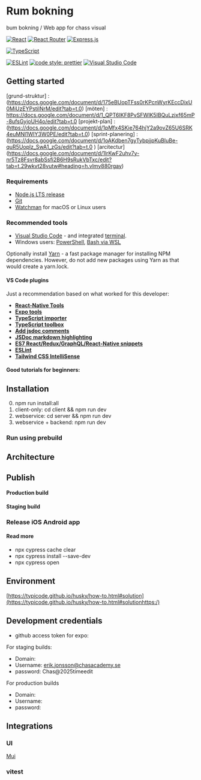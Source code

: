# Rum bokning

bum bokning / Web app for chass visual

[![React](https://img.shields.io/badge/react-%2320232a.svg?style=for-the-badge&logo=react&logoColor=%2361DAFB)](https://reactrouter.com/) 
[![React Router](https://img.shields.io/badge/react_router-%230d66e6.svg?style=for-the-badge&logo=react-router&logoColor=white)](https://reactrouter.com/) 
[![Express.js](https://img.shields.io/badge/express.js-%23404d59.svg?style=for-the-badge&logo=express&logoColor=%2361DAFB)](https://expressjs.com/)

[![TypeScript](https://img.shields.io/badge/typescript-%23007ACC.svg?style=for-the-badge&logo=typescript&logoColor=white)](#typescript)
<!-- [![Jest](https://img.shields.io/badge/-jest-%23C21325?style=for-the-badge&logo=jest&logoColor=white)](#jest) 
[![Testing-Library](https://img.shields.io/badge/-TestingLibrary-%23E33332?style=for-the-badge&logo=testing-library&logoColor=white)](#jest)  -->

[![ESLint](https://img.shields.io/badge/ESLint-4B3263?style=for-the-badge&logo=eslint&logoColor=white)](#linting) 
[![code style: prettier](https://img.shields.io/badge/code_style-prettier-ff69b4.svg?style=for-the-badge)](#linting) 
[![Visual Studio Code](https://img.shields.io/badge/Visual%20Studio%20Code-0078d7.svg?style=for-the-badge&logo=visual-studio-code&logoColor=white)](#recommended-tools)


## Getting started

[grund-struktur] : (https://docs.google.com/document/d/175eBUopTFss0rKPcnWyrKEccDixU0MiUzEYPstilNrM/edit?tab=t.0)
[möten] : https://docs.google.com/document/d/1_QPT6IKF8PvSFWIK5IBQuLzjxf65mP-8ufsGyjoUH4o/edit?tab=t.0
[projekt-plan] : (https://docs.google.com/document/d/1pMfx4SKie764hjY2a9ovZ65U6SRK4euMNl1WIY3W0PE/edit?tab=t.0)
[sprint-planering] : (https://docs.google.com/document/d/1oAKdben7gyTybpjjpKuBIuBe-quR5Uoplz_SwA1_zGs/edit?tab=t.0
)
[arcitectur] (https://docs.google.com/document/d/1lrKwF2uhv7y-nr5Tz8Fsvr8abSsfi2B6H9sRukVbTxc/edit?tab=t.29wkvt28vutw#heading=h.vlmy880rgay)

### Requirements

- [Node.js LTS release](https://nodejs.org/en/)
- [Git](https://git-scm.com/)
- [Watchman](https://facebook.github.io/watchman/docs/install#buildinstall) for macOS or Linux users

### Recommended tools

- [Visual Studio Code](https://code.visualstudio.com/) -  and integrated [terminal](https://code.visualstudio.com/docs/editor/integrated-terminal).
- Windows users: [PowerShell](https://docs.microsoft.com/en-us/powershell/scripting/dev-cross-plat/vscode/using-vscode?view=powershell-7.2), [Bash via WSL](https://docs.microsoft.com/en-us/windows/wsl/about)

Optionally install [Yarn](https://classic.yarnpkg.com/en/) - a fast package manager for installing NPM dependencies. However, do not add new packages using Yarn as that would create a yarn.lock.

#### VS Code plugins

Just a recommendation based on what worked for this developer:

- **[React-Native Tools](https://marketplace.visualstudio.com/items?itemName=msjsdiag.vscode-react-native)**
- **[Expo tools](https://marketplace.visualstudio.com/items?itemName=byCedric.vscode-expo)**
- **[TypeScript importer](https://marketplace.visualstudio.com/items?itemName=pmneo.tsimporter)**
- **[TypeScript toolbox](https://marketplace.visualstudio.com/items?itemName=DSKWRK.vscode-generate-getter-setter)**
- **[Add jsdoc comments](https://marketplace.visualstudio.com/items?itemName=stevencl.addDocComments)**
- **[JSDoc markdown highlighting](https://marketplace.visualstudio.com/items?itemName=bierner.jsdoc-markdown-highlighting)**
- **[ES7 React/Redux/GraphQL/React-Native snippets](https://marketplace.visualstudio.com/items?itemName=dsznajder.es7-react-js-snippets)**
- **[ESLint](https://marketplace.visualstudio.com/items?itemName=dbaeumer.vscode-eslint)**
- **[Tailwind CSS IntelliSense](https://https://marketplace.visualstudio.com/items?itemName=bradlc.vscode-tailwindcss)**

#### Good tutorials for beginners:

## Installation

0. npm run install:all
1.  client-only: cd client && npm run dev
2. webservice: cd server && npm run dev
3. webservice + backend: npm run dev

### Run using prebuild


## Architecture

## Publish


#### Production build


#### Staging build

### Release iOS Android app


#### Read more

- npx cypress cache clear
- npx cypress install --save-dev
- npx cypress open

## Environment


[https://typicode.github.io/husky/how-to.html#solution](https://typicode.github.io/husky/how-to.html#solutionhttps:/)

## Development credentials

- github access token for expo:

For staging builds:

- Domain: 
- Username: erik.jonsson@chasacademy.se
- password: Chas@2025timeedit

For production builds

- Domain: 
- Username: 
- password:

## Integrations

### UI

[Mui]() 

### vitest
